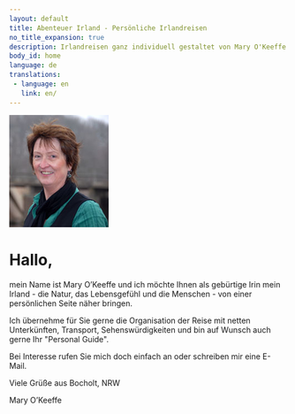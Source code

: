 ```yaml
---
layout: default
title: Abenteuer Irland - Persönliche Irlandreisen
no_title_expansion: true
description: Irlandreisen ganz individuell gestaltet von Mary O'Keeffe.
body_id: home
language: de
translations:
 - language: en
   link: en/
---
```

<img id="portrait" class="floatright" src="img/Mary-11.jpg">

# Hallo,

mein Name ist Mary O’Keeffe und ich möchte Ihnen als gebürtige Irin
mein Irland - die Natur, das Lebensgefühl und die Menschen - von einer
persönlichen Seite näher bringen.

Ich übernehme für Sie gerne die Organisation der Reise mit netten Unterkünften,
Transport, Sehenswürdigkeiten und bin auf Wunsch auch gerne Ihr "Personal Guide".

Bei Interesse rufen Sie mich doch einfach an oder schreiben mir eine E-Mail.

Viele Grüße aus Bocholt, NRW

Mary O’Keeffe
